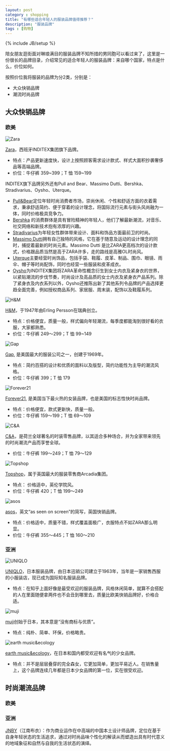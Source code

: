 ```yaml
---
layout: post
category : shopping
title: "有哪些适合年轻人的服装品牌值得推荐？"
description: "服装品牌"
tags : [购物]
---
```

{% include JB/setup %}

陪女朋友逛街面对琳琅满目的服装品牌不知所措的男同胞可以看过来了，这里是一份很长的品牌目录，介绍常见的适合年轻人的服装品牌：来自哪个国家，特点是什么，价位如何。

按照价位我将服装的品牌为分2类，分别是：

* 大众快销品牌
* 潮流时尚品牌

## 大众快销品牌

### 欧美

![Zara](http://gtms04.alicdn.com/tps/i4/TB155ciHFXXXXaCaXXXSB5dIXXX-250-250.jpg)

[Zara](http://www.zara.cn/cn/)，西班牙INDITEX集团旗下品牌。

* 特点：产品更新速度快，设计上按照顾客需求设计款式、样式大面积抄袭奢侈品等高端品牌。
* 价位：牛仔裤 359~399；T 恤 159~199

INDITEX旗下品牌另外还有Pull and Bear、Massimo Dutti、Bershka、Stradivarius、Oysho、Uterque。

* [Pull&Bear](http://www.pullandbear.com/cn/zh/)定位年轻时尚消费者市场，崇尚休闲、个性和舒适方面的衣着需求，秉承舒适简约、便于穿着的设计理念，将国际流行元素与街头风尚融为一体，同时价格极具竞争力。
* [Bershka](http://www.bershka.com/cn/zh/) 的消费群体是具有冒险精神的年轻人，他们了解最新潮流，对音乐、社交网络和新技术抱有浓厚的兴趣。
* [Stradivarius](http://www.stradivarius.com/cn/zh/)为年轻女性群体带来设计、面料和饰品方面最前卫的时尚。
* [Massimo Dutti](http://www.massimodutti.com/)拥有自己独特的风格，它在基于随意及运动的设计理念的同时，捕捉着最新的时尚元素。Massimo Dutti 是比ZARA更高档次的设计款式，价格跟品质当然是高于ZARA许多，走的路线是高雅OL时尚风。
* [Uterque](http://www.uterque.com/)主要经营时尚饰品，包括手袋、鞋履、皮革、制品、围巾、眼镜、雨伞、帽子等时尚配饰，同时也经营一些服装和皮革成衣。
* [Oysho](http://www.oysho.com/)为INDITEX集团将ZARA革命性概念衍生到女士内衣及紧身衣的世界，以紧贴潮流的步伐节奏，时尚设计及高品质的女士内衣及紧身衣产品系列。除了紧身衣及内衣系列以外，Oysho还推陈出新了其他系列令品牌的产品选择更趋全面完善，例如授权商品系列、家居服、周末装，配饰以及鞋履系列。

![H&M](http://gtms02.alicdn.com/tps/i2/TB1GI60HpXXXXcdaXXXSB5dIXXX-250-250.jpg)

[H&M](http://www2.hm.com/zh_cn/index.html)，于1947年由Erling Persson在瑞典创立。

* 特点：价格便宜，质量一般，样式偏向年轻潮流，每季度都能淘到很好看的衣服，大家都熟悉。
* 价位：牛仔裤 249～299；T 恤 99~149

![Gap](http://gtms01.alicdn.com/tps/i1/TB1tikkHFXXXXXmaXXXSB5dIXXX-250-250.jpg)

[Gap](http://www.gap.cn/), 是美国最大的服装公司之一，创建于1969年。

* 特点：简约百搭的设计和优质的面料以及版型，简约功能性为主导的潮流风格。
* 价位：牛仔裤 399；T 恤 179

![Forever21](http://gtms01.alicdn.com/tps/i1/TB1_vBAHpXXXXccaFXXSB5dIXXX-250-250.jpg)

[Forever21](http://www.forever21.cn/), 是美国当下最火热的女装品牌，也是美国的标志性快时尚品牌。

* 特点：价格便宜，款式更新快，质量一般。
* 价位：牛仔裤 159～199；T 恤 69～109

![C&A](http://gtms03.alicdn.com/tps/i3/TB1v93KHpXXXXcOaXXXSB5dIXXX-250-250.jpg)

[C&A](http://www.canda.cn/)，是荷兰全球著名的时装零售品牌，以其适合多种场合，并为全家带来领先的时尚潮流产品而享誉全球。 

* 价位：牛仔裤 199～249；T 恤 79～129

![Topshop](http://gtms02.alicdn.com/tps/i2/TB1uzA4HpXXXXcAaXXXJZCaIXXX-250-227.jpg)

[Topshop](http://topshop.tmall.com/)，属于英国最大的服装零售商Arcadia集团。

* 特点： 价格适中，英伦学院风。
* 价位：牛仔裤 420；T 恤 199～249

![asos](http://gtms02.alicdn.com/tps/i2/TB16ckBHpXXXXcIaXXXSB5dIXXX-250-250.jpg)

[asos](http://www.asos.cn/)，英文“as seen on screen”的简写，英国快销品牌。

* 特点：价格适中，质量不错，样式覆盖面极广，衣服特点不如ZARA那么明显。
* 价位：牛仔裤 355～445；T 恤 160～210

### 亚洲

![UNIQLO](http://gtms01.alicdn.com/tps/i1/TB1aRN2HpXXXXbcapXXSB5dIXXX-250-250.jpg)

[UNIQLO](http://www.uniqlo.cn/)，日本服装品牌，由日本迅销公司建立于1963年，当年是一家销售西服的小服装店，现已成为国际知名服装品牌。

* 特点：在知乎上面好像是最受欢迎的服装品牌，风格休闲简单，就算不会搭配的人在里面随便拿两件也不会丑到哪里去，质量比欧美快销品牌好，价格合适。

![muji](http://gtms03.alicdn.com/tps/i3/TB19aU.HpXXXXb.apXXnqb22pXX-220-149.jpg)

[muji](http://www.muji.com.cn/)创始于日本，其本意是“没有商标与优质”。

* 特点：纯朴、简单、环保，价格略贵。

![earth music&ecology](http://gtms03.alicdn.com/tps/i3/TB1UYIoHFXXXXbfXVXXoZHbVVXX-309-103.jpg)

[earth music&ecology](http://earthmusic.tmall.com/)，在日本和国内都受欢迎有名气的少女品牌。

* 特点：并不是层层叠穿的完全森女，它更加简单，更加平易近人。在销售量上，这个品牌连续几年都是日本少女品牌的第一位，实在很受欢迎。 

## 时尚潮流品牌 

### 欧美

### 亚洲

[JNBY](http://jnby.tmall.com/)（江南布衣）：作为商业运作在中高端的中国本土设计师品牌，定位在基于自身年轻状态的生活追求，通过对时尚品味个性化的解读从而塑造出具有时代意义的地域象征和自然与自我的生活状态的演绎。